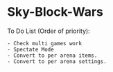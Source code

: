 Sky-Block-Wars
==============

To Do List (Order of priority):
    
    - Check multi games work
    - Spectate Mode
    - Convert to per arena items.
    - Convert to per arena settings.
